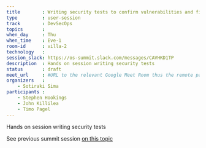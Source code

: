 ```yaml
---
title        : Writing security tests to confirm vulnerabilities and fixes
type         : user-session
track        : DevSecOps
topics       :
when_day     : Thu
when_time    : Eve-1
room-id      : villa-2
technology   :
session_slack: https://os-summit.slack.com/messages/CAVHKD1TP
description  : Hands on session writing security tests
status       : draft
meet_url     : #URL to the relevant Google Meet Room thus the remote participants can join a session
organizers   :
    - Sotiraki Sima
participants :
    - Stephen Hookings
    - John Killilea
    - Timo Pagel
---
```


Hands on session writing security tests

See previous summit session [on this topic](https://owaspsummit.org/Working-Sessions/DevSecOps/Writing-Security-Tests.html)

